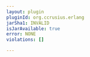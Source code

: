 ```yaml
---
layout: plugin
pluginId: org.ccrusius.erlang
jarSha1: INVALID
isJarAvailable: true
error: NONE
violations: []

---
```

